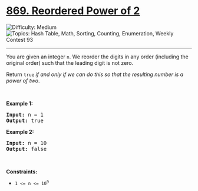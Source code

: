 <h1>
  <a href="https://leetcode.com/problems/reordered-power-of-2/">
    869. Reordered Power of 2
  </a>
</h1>
<img src='https://img.shields.io/badge/Difficulty-Medium-orange' alt='Difficulty: Medium' />
<img src='https://img.shields.io/badge/Topics-Hash%20Table%2C%20Math%2C%20Sorting%2C%20Counting%2C%20Enumeration%2C%20Weekly%20Contest%2093-blue' alt='Topics: Hash Table, Math, Sorting, Counting, Enumeration, Weekly Contest 93' />

<hr />

<p>You are given an integer <code>n</code>. We reorder the digits in any order (including the original order) such that the leading digit is not zero.</p>

<p>Return <code>true</code> <em>if and only if we can do this so that the resulting number is a power of two</em>.</p>

<p>&nbsp;</p>
<p><strong class="example">Example 1:</strong></p>

<pre><strong>Input:</strong> n = 1
<strong>Output:</strong> true
</pre>

<p><strong class="example">Example 2:</strong></p>

<pre><strong>Input:</strong> n = 10
<strong>Output:</strong> false
</pre>

<p>&nbsp;</p>
<p><strong>Constraints:</strong></p>

<ul>
	<li><code>1 &lt;= n &lt;= 10<sup>9</sup></code></li>
</ul>

